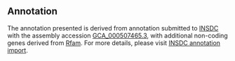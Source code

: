 

Annotation
----------

The annotation presented is derived from annotation submitted to
[INSDC](http://www.insdc.org) with the assembly accession
[GCA\_000507465.3](http://www.ebi.ac.uk/ena/data/view/GCA_000507465.3),
with additional non-coding genes derived from
[Rfam](http://rfam.xfam.org/). For more details, please visit [INSDC
annotation
import](http://ensemblgenomes.org/info/data/insdc_annotation).
